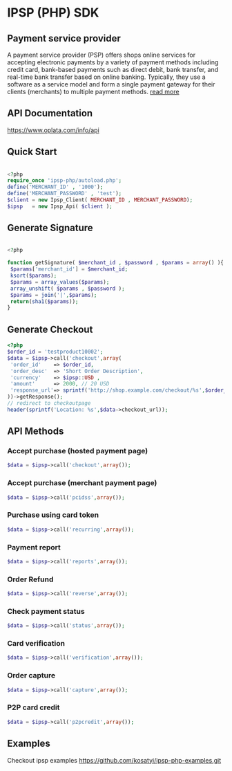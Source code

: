 # IPSP (PHP) SDK

## Payment service provider
A payment service provider (PSP) offers shops online services for accepting electronic payments by a variety of payment methods including credit card, bank-based payments such as direct debit, bank transfer, and real-time bank transfer based on online banking. Typically, they use a software as a service model and form a single payment gateway for their clients (merchants) to multiple payment methods. 
[read more](https://en.wikipedia.org/wiki/Payment_service_provider)

## API Documentation

https://www.oplata.com/info/api

## Quick Start

```php
 
<?php
require_once 'ipsp-php/autoload.php';
define('MERCHANT_ID' , '1000');
define('MERCHANT_PASSWORD' , 'test');
$client = new Ipsp_Client( MERCHANT_ID , MERCHANT_PASSWORD);
$ipsp   = new Ipsp_Api( $client );

```

## Generate Signature

```php
 
<?php

function getSignature( $merchant_id , $password , $params = array() ){
 $params['merchant_id'] = $merchant_id;
 ksort($params);
 $params = array_values($params);
 array_unshift( $params , $password );
 $params = join('|',$params);
 return(sha1($params));
}

```

## Generate Checkout

```php
<?php
$order_id = 'testproduct10002';
$data = $ipsp->call('checkout',array(
 'order_id'    => $order_id,
 'order_desc'  => 'Short Order Description',
 'currency'    => $ipsp::USD ,
 'amount'      => 2000, // 20 USD
 'response_url'=> sprintf('http://shop.example.com/checkout/%s',$order_id)
))->getResponse();
// redirect to checkoutpage
header(sprintf('Location: %s',$data->checkout_url));
```

## API Methods
### Accept purchase (hosted payment page)
```php
$data = $ipsp->call('checkout',array());
```
### Accept purchase (merchant payment page)
```php
$data = $ipsp->call('pcidss',array());
```
### Purchase using card token
```php
$data = $ipsp->call('recurring',array());
```
### Payment report
```php
$data = $ipsp->call('reports',array());
```
### Order Refund
```php
$data = $ipsp->call('reverse',array());
```
### Check payment status
```php
$data = $ipsp->call('status',array());
```
### Card verification
```php
$data = $ipsp->call('verification',array());
```
### Order capture
```php
$data = $ipsp->call('capture',array());
```
### P2P card credit
```php
$data = $ipsp->call('p2pcredit',array());
```

## Examples

Checkout ipsp examples https://github.com/kosatyi/ipsp-php-examples.git
